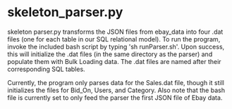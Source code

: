 
# skeleton_parser.py
skeleton parser.py transforms the JSON files from ebay_data into four .dat 
files (one for each table in our SQL relational model). To run the program, 
invoke the included bash script by typing 'sh runParser.sh'. Upon success, this
will initialize the .dat files (in the same directory as the parser) and 
populate them with Bulk Loading data. The .dat files are named after their 
corresponding SQL tables.

Currently, the program only parses data for the Sales.dat file, though it still
initializes the files for Bid_On, Users, and Category. Also note that the bash
file is currently set to only feed the parser the first JSON file of Ebay data.
